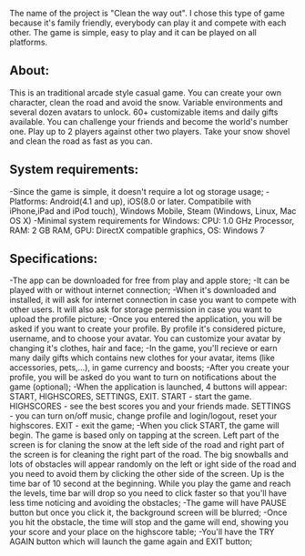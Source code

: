 The name of the project is "Clean the way out". I chose this type of game because it's family friendly, everybody can play it and compete with each other. The game is simple, easy to play and it can be played on all platforms.

About:
-
  This is an traditional arcade style casual game. You can create your own character, clean the road and avoid the snow. Variable environments and several dozen avatars to unlock. 60+ customizable items and daily gifts available. You can challenge your friends and become the world's number one. Play up to 2 players against other two players. Take your snow shovel and clean the road as fast as you can.

System requirements:
-
  -Since the game is simple, it doesn't require a lot og storage usage;
  -Platforms: Android(4.1 and up), iOS(8.0 or later. Compatibile with iPhone,iPad and iPod touch), Windows Mobile, Steam (Windows, Linux, Mac OS X)
  -Minimal system requirements for Windows: CPU:	1.0 GHz Processor, RAM:	2 GB RAM, GPU:	DirectX compatible graphics, OS:	Windows 7

Specifications:
-
   -The app can be downloaded for free from play and apple store;
   -It can be played with or without internet connection;
   -When it's downloaded and installed, it will ask for internet connection in case you want to compete with other users. It will also ask for storage permission in case you want to upload the profile picture;
   -Once you entered the application, you will be asked if you want to create your profile. By profile it's considered picture, username, and to choose your avatar. You can customize your avatar by changing it's clothes, hair and face;
   -In the game, you'll recieve or earn many daily gifts which contains new clothes for your avatar, items (like accessories, pets,...), in game currency and boosts;
   -After you create your profile, you will be asked do you want to turn on notifications about the game (optional);
   -When the application is launched, 4 buttons will appear: START, HIGHSCORES, SETTINGS, EXIT. START - start the game. HIGHSCORES - see the best scores you and your friends made. SETTINGS - you can turn on/off music, change profile and login/logout, reset your highscores. EXIT - exit the game;
   -When you click START, the game will begin. The game is based only on tapping at the screen. Left part of the screen is for claning the snow at the left side of the road and right part of the screen is for cleaning the right part of the road. The big snowballs and lots of obstacles will appear randomly on the left or ight side of the road and you need to avoid them by clicking the other side of the screen. Up is the time bar of 10 second at the beginning. While you play the game and reach the levels, time bar will drop so you need to click faster so that you'll have less time noticing and avoiding the obstacles;
   -The game will have PAUSE button but once you click it, the background screen will be blurred;
   -Once you hit the obstacle, the time will stop and the game will end, showing you your score and your place on the highscore table;
   -You'll have the TRY AGAIN button which will launch the game again and EXIT button;
